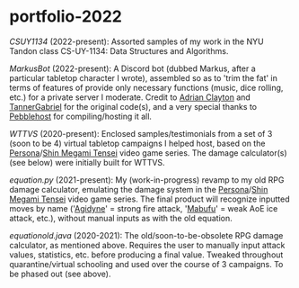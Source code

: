# portfolio-2022

*CSUY1134* (2022-present): Assorted samples of my work in the NYU Tandon class CS-UY-1134: Data Structures and Algorithms.

*MarkusBot* (2022-present): A Discord bot (dubbed Markus, after a particular tabletop character I wrote), assembled so as to 'trim the fat' in terms of features of provide only necessary functions (music, dice rolling, etc.) for a private server I moderate. Credit to [Adrian Clayton](https://github.com/KKITAANIK) and [TannerGabriel](https://github.com/TannerGabriel/) for the original code(s), and a very special thanks to [Pebblehost](https://pebblehost.com/) for compiling/hosting it all.

*WTTVS* (2020-present): Enclosed samples/testimonials from a set of 3 (soon to be 4) virtual tabletop campaigns I helped host, based on the [Persona](https://en.wikipedia.org/wiki/Persona_(series))/[Shin Megami Tensei](https://en.wikipedia.org/wiki/Megami_Tensei) video game series. The damage calculator(s) (see below) were initially built for WTTVS.

*equation.py* (2021-present): My (work-in-progress) revamp to my old RPG damage calculator, emulating the damage system in the [Persona](https://en.wikipedia.org/wiki/Persona_(series))/[Shin Megami Tensei](https://en.wikipedia.org/wiki/Megami_Tensei) video game series. The final product will recognize inputted moves by name ('[Agidyne](https://megamitensei.fandom.com/wiki/Agidyne)' = strong fire attack, '[Mabufu](https://megamitensei.fandom.com/wiki/Mabufu)' = weak AoE ice attack, etc.), without manual inputs as with the old equation.

*equationold.java* (2020-2021): The old/soon-to-be-obsolete RPG damage calculator, as mentioned above. Requires the user to manually input attack values, statistics, etc. before producing a final value. Tweaked throughout quarantine/virtual schooling and used over the course of 3 campaigns. To be phased out (see above).
